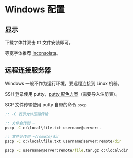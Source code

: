# Windows 配置

## 显示

下载字体并双击 ttf 文件安装即可。

等宽字体推荐 [Inconsolata](https://fonts.google.com/specimen/Inconsolata)。

## 远程连接服务器

Windows 一般不作为运行环境，要远程连接到 Linux 机器。

SSH 登录使用 putty，[putty 配色方案](https://github.com/chriskempson/tomorrow-theme)（需要导入注册表）。

SCP 文件传输使用 putty 自带的命令 `pscp`

```cmd
:: -C 表示允许压缩传输

:: 文件会传到 ~
pscp -C c:\local\file.txt username@server:.

:: 文件会传到 ~/remote/dir
pscp -C c:\local\file.txt username@server:remote/dir 

pscp -C username@server:remote/file.tar.gz c:\local\dir
```
